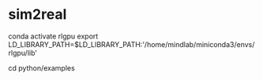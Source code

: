 # sim2real

conda activate rlgpu
export LD_LIBRARY_PATH=$LD_LIBRARY_PATH:'/home/mindlab/miniconda3/envs/rlgpu/lib' 

cd python/examples
